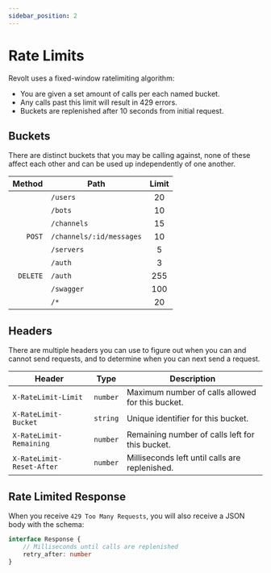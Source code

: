 ```yaml
---
sidebar_position: 2
---
```


# Rate Limits

Revolt uses a fixed-window ratelimiting algorithm:
- You are given a set amount of calls per each named bucket.
- Any calls past this limit will result in 429 errors.
- Buckets are replenished after 10 seconds from initial request.

## Buckets

There are distinct buckets that you may be calling against, none of these affect each other and can be used up independently of one another.

| Method | Path | Limit |
|--:|---|:-:|
| | `/users` | 20 |
| | `/bots` | 10 |
| | `/channels` | 15 |
| `POST` | `/channels/:id/messages` | 10 |
| | `/servers` | 5 |
| | `/auth` | 3 |
| `DELETE` | `/auth` | 255 |
| | `/swagger` | 100 |
| | `/*` | 20 |

## Headers

There are multiple headers you can use to figure out when you can and cannot send requests, and to determine when you can next send a request.

| Header | Type | Description |
|---|:-:|---|
| `X-RateLimit-Limit` | `number` | Maximum number of calls allowed for this bucket. |
| `X-RateLimit-Bucket` | `string` | Unique identifier for this bucket. |
| `X-RateLimit-Remaining` | `number` | Remaining number of calls left for this bucket. |
| `X-RateLimit-Reset-After` | `number` | Milliseconds left until calls are replenished. |

## Rate Limited Response

When you receive `429 Too Many Requests`, you will also receive a JSON body with the schema:

```typescript
interface Response {
    // Milliseconds until calls are replenished
    retry_after: number
}
```
